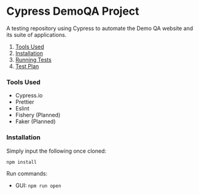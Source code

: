 # Cypress DemoQA Project

A testing repository using Cypress to automate the Demo QA website and its suite of applications.

1. [Tools Used](#tools-used)
2. [Installation](#installation)
3. [Running Tests](#running-tests)
4. [Test Plan](#test-plan)

### Tools Used
- Cypress.io
- Prettier
- Eslint
- Fishery (Planned)
- Faker (Planned)

### Installation
Simply input the following once cloned:

`npm install`

Run commands:
- GUI: `npm run open`


